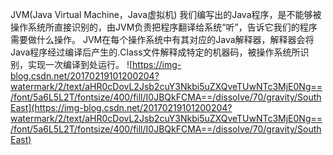 JVM(Java Virtual Machine，Java虚拟机)
我们编写出的Java程序，是不能够被操作系统所直接识别的，由JVM负责把程序翻译给系统“听”，告诉它我们的程序需要做什么操作。 
JVM在每个操作系统中有其对应的Java解释器，解释器会将Java程序经过编译后产生的.Class文件解释成特定的机器码，被操作系统所识别，实现一次编译到处运行。
![https://img-blog.csdn.net/20170219101200204?watermark/2/text/aHR0cDovL2Jsb2cuY3Nkbi5uZXQveTUwNTc3MjE0Ng==/font/5a6L5L2T/fontsize/400/fill/I0JBQkFCMA==/dissolve/70/gravity/SouthEast](https://img-blog.csdn.net/20170219101200204?watermark/2/text/aHR0cDovL2Jsb2cuY3Nkbi5uZXQveTUwNTc3MjE0Ng==/font/5a6L5L2T/fontsize/400/fill/I0JBQkFCMA==/dissolve/70/gravity/SouthEast)
